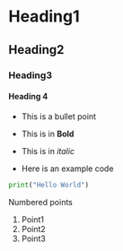 # Heading1

## Heading2 

### Heading3 

#### Heading 4

* This is a bullet point
* This is in **Bold**
* This is in _italic_

* Here is an example code
```python
print("Hello World")
```

Numbered points
1. Point1
2. Point2
3. Point3
